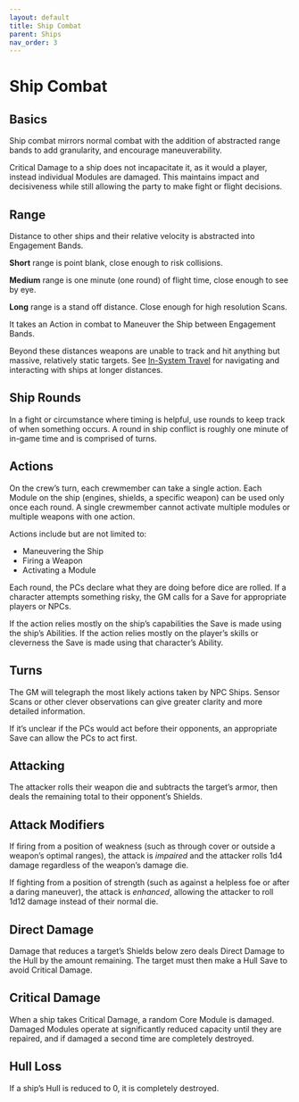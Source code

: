 ```yaml
---
layout: default
title: Ship Combat
parent: Ships
nav_order: 3
---
```


# Ship Combat

## Basics

Ship combat mirrors normal combat with the addition of abstracted range bands to add granularity, and encourage maneuverability.

Critical Damage to a ship does not incapacitate it, as it would a player, instead individual Modules are damaged. This maintains impact and decisiveness while still allowing the party to make fight or flight decisions.

## Range

Distance to other ships and their relative velocity is abstracted into Engagement Bands.

**Short** range is point blank, close enough to risk collisions.

**Medium** range is one minute (one round) of flight time, close enough to see by eye.

**Long** range is a stand off distance. Close enough for high resolution Scans. 

It takes an Action in combat to Maneuver the Ship between Engagement Bands.

Beyond these distances weapons are unable to track and hit anything but massive, relatively static targets. See [In-System Travel](/SpaceShips/InSystemTravel.html) for navigating and interacting with ships at longer distances.

## Ship Rounds

In a fight or circumstance where timing is helpful, use rounds to keep track of when something occurs. A round in ship conflict is roughly one minute of in-game time and is comprised of turns.

## Actions

On the crew’s turn, each crewmember can take a single action. Each Module on the ship (engines, shields, a specific weapon) can be used only once each round. A single crewmember cannot activate multiple modules or multiple weapons with one action.

Actions include but are not limited to:

 * Maneuvering the Ship
 * Firing a Weapon
 * Activating a Module

Each round, the PCs declare what they are doing before dice are rolled. If a character attempts something risky, the GM calls for a Save for appropriate players or NPCs.

If the action relies mostly on the ship’s capabilities the Save is made using the ship’s Abilities. If the action relies mostly on the player’s skills or cleverness the Save is made using that character’s Ability.

## Turns

The GM will telegraph the most likely actions taken by NPC Ships. Sensor Scans or other clever observations can give greater clarity and more detailed information.

If it’s unclear if the PCs would act before their opponents, an appropriate Save can allow the PCs to act first.

## Attacking

The attacker rolls their weapon die and subtracts the target’s armor, then deals the remaining total to their opponent’s Shields.

## Attack Modifiers

If firing from a position of weakness (such as through cover or outside a weapon’s optimal ranges), the attack is *impaired* and the attacker rolls 1d4 damage regardless of the weapon’s damage die.

If fighting from a position of strength (such as against a helpless foe or after a daring maneuver), the attack is *enhanced*, allowing the attacker to roll 1d12 damage instead of their normal die.

## Direct Damage

Damage that reduces a target’s Shields below zero deals Direct Damage to the Hull by the amount remaining. The target must then make a Hull Save to avoid Critical Damage.

## Critical Damage

When a ship takes Critical Damage, a random Core Module is damaged. Damaged Modules operate at significantly reduced capacity until they are repaired, and if damaged a second time are completely destroyed.

## Hull Loss

If a ship’s Hull is reduced to 0, it is completely destroyed.
